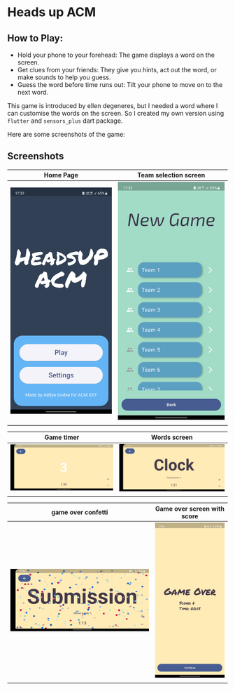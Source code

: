 # Heads up ACM

## How to Play:

- Hold your phone to your forehead: The game displays a word on the screen.
- Get clues from your friends: They give you hints, act out the word, or make sounds to help you guess.
- Guess the word before time runs out: Tilt your phone to move on to the next word.

This game is introduced by ellen degeneres, but I needed a word where I can customise the words on the screen. So I created my own version using `flutter` and `sensors_plus` dart package.

Here are some screenshots of the game:

## Screenshots

| Home Page                           | Team selection screen               |
| ----------------------------------- | ----------------------------------- |
| ![Screenshot 1](assets/app/ss1.jpg) | ![Screenshot 2](assets/app/ss2.jpg) |
|                                     |                                     |

| Game timer                          | Words screen                        |
| ----------------------------------- | ----------------------------------- |
| ![Screenshot 3](assets/app/ss4.jpg) | ![Screenshot 4](assets/app/ss5.jpg) |
|                                     |                                     |

| game over confetti                  | Game over screen with score         |
| ----------------------------------- | ----------------------------------- |
| ![Screenshot 5](assets/app/ss6.jpg) | ![Screenshot 6](assets/app/ss3.jpg) |
|                                     |                                     |
